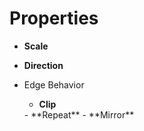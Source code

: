

# Properties

- **Scale**  
  
- **Direction**  
  
- Edge Behavior
  - **Clip**  
  <desc>
  - **Repeat**  
  <desc>
  - **Mirror**  
  <desc>




